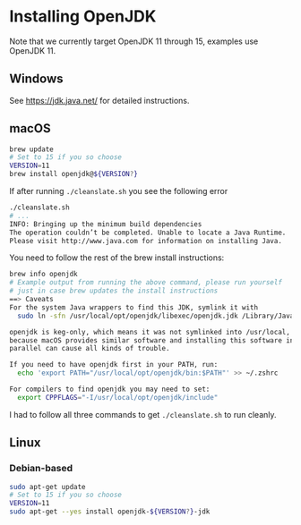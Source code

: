 # Installing OpenJDK

Note that we currently target OpenJDK 11 through 15, examples use OpenJDK 11.

## Windows

See https://jdk.java.net/ for detailed instructions.

## macOS

```bash
brew update
# Set to 15 if you so choose
VERSION=11
brew install openjdk@${VERSION?}
```

If after running `./cleanslate.sh` you see the following error
```bash
./cleanslate.sh
# ...
INFO: Bringing up the minimum build dependencies
The operation couldn’t be completed. Unable to locate a Java Runtime.
Please visit http://www.java.com for information on installing Java.
```

You need to follow the rest of the brew install instructions:
```bash
brew info openjdk
# Example output from running the above command, please run yourself
# just in case brew updates the install instructions
==> Caveats
For the system Java wrappers to find this JDK, symlink it with
  sudo ln -sfn /usr/local/opt/openjdk/libexec/openjdk.jdk /Library/Java/JavaVirtualMachines/openjdk.jdk

openjdk is keg-only, which means it was not symlinked into /usr/local,
because macOS provides similar software and installing this software in
parallel can cause all kinds of trouble.

If you need to have openjdk first in your PATH, run:
  echo 'export PATH="/usr/local/opt/openjdk/bin:$PATH"' >> ~/.zshrc

For compilers to find openjdk you may need to set:
  export CPPFLAGS="-I/usr/local/opt/openjdk/include"
```

I had to follow all three commands to get `./cleanslate.sh` to run cleanly.

## Linux

### Debian-based
```bash
sudo apt-get update
# Set to 15 if you so choose
VERSION=11
sudo apt-get --yes install openjdk-${VERSION?}-jdk
```